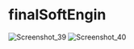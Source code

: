 # finalSoftEngin

![Screenshot_39](https://github.com/Baizaknew/finalSoftEngin/assets/102854080/4476a0ae-eb00-496f-ac44-a9708dec5de8)
![Screenshot_40](https://github.com/Baizaknew/finalSoftEngin/assets/102854080/aec17004-f772-4c7c-9914-2d8460196956)
